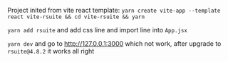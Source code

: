 Project inited from vite react template: `yarn create vite-app --template react vite-rsuite && cd vite-rsuite && yarn`

`yarn add rsuite` and add css line and import line into `App.jsx`

`yarn dev` and go to http://127.0.0.1:3000 which not work, after upgrade to `rsuite@4.8.2` it works all right
